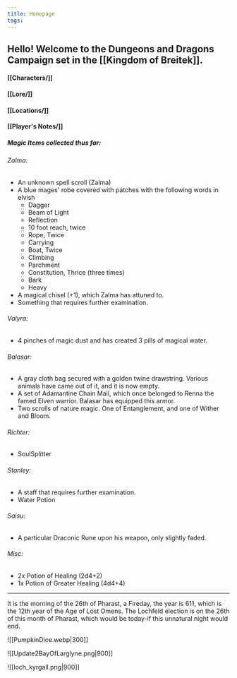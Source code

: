 ```yaml
---
title: Homepage
tags:
---
```

## Hello! Welcome to the Dungeons and Dragons Campaign set in the [[Kingdom of Breitek]].

#### [[Characters/]]
#### [[Lore/]]
#### [[Locations/]]
#### [[Player's Notes/]]

##### Magic Items collected thus far:
###### Zalma:
- An unknown spell scroll (Zalma)
- A blue mages' robe covered with patches with the following words in elvish
	- Dagger
	- Beam of Light
	- Reflection
	- 10 foot reach, twice
	- Rope, Twice
	- Carrying
	- Boat, Twice
	- Climbing
	- Parchment
	- Constitution, Thrice (three times)
	- Bark
	- Heavy
- A magical chisel (+1), which Zalma has attuned to.
- Something that requires further examination.
###### Valyra:
- 4 pinches of magic dust and has created 3 pills of magical water.
###### Balasar:
- A gray cloth bag secured with a golden twine drawstring. Various animals have came out of it, and it is now empty.
- A set of Adamantine Chain Mail, which once belonged to Renna the famed Elven warrior. Balasar has equipped this armor.
- Two scrolls of nature magic. One of Entanglement, and one of Wither and Bloom.
###### Richter:
- SoulSplitter
###### Stanley:
- A staff that requires further examination.
- Water Potion
###### Saisu:
- A particular Draconic Rune upon his weapon, only slightly faded.
###### Misc:
- 2x Potion of Healing (2d4+2)
- 1x Potion of Greater Healing (4d4+4)

---


It is the morning of the 26th of Pharast, a Fireday, the year is 611, which is the 12th year of the Age of Lost Omens. The Lochfeld election is on the 26th of this month of Pharast, which would be today-if this unnatural night would end. 

![[PumpkinDice.webp|300]]

![[Update2BayOfLarglyne.png|900]]


![[loch_kyrgall.png|900]]